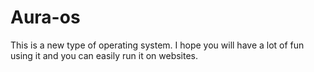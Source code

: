 # Aura-os
This is a new type of operating system. I hope you will have a lot of fun using it and you can easily run it on websites.
